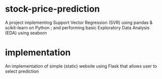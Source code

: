 # stock-price-prediction
A project implementing Support Vector Regression (SVR) using pandas &amp; scikit-learn on Python ; and performing basic Exploratory Data Analysis (EDA) using seaborn

# implementation
An implementation of simple (static) website using Flask that allows user to select prediction
